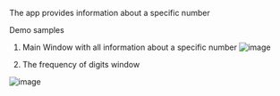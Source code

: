 
The app provides information about a specific number

Demo samples

1. Main Window with all information about a specific number
![image](https://github.com/yaroslavyatsyk/Number-Analyzer-App/assets/31794068/9cf0b316-a820-417d-beeb-564cf6d10515)


2. The frequency of digits window

![image](https://github.com/yaroslavyatsyk/Number-Analyzer-App/assets/31794068/fa860f4c-7e88-42d8-8086-0ae1389bee34)
